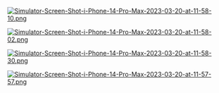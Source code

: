 
[![Simulator-Screen-Shot-i-Phone-14-Pro-Max-2023-03-20-at-11-58-10.png](https://i.postimg.cc/SRzyvPXJ/Simulator-Screen-Shot-i-Phone-14-Pro-Max-2023-03-20-at-11-58-10.png)](https://postimg.cc/RJ453XLB)

[![Simulator-Screen-Shot-i-Phone-14-Pro-Max-2023-03-20-at-11-58-02.png](https://i.postimg.cc/G9wcwjYz/Simulator-Screen-Shot-i-Phone-14-Pro-Max-2023-03-20-at-11-58-02.png)](https://postimg.cc/8f48LMZr)

[![Simulator-Screen-Shot-i-Phone-14-Pro-Max-2023-03-20-at-11-58-30.png](https://i.postimg.cc/76hPghw1/Simulator-Screen-Shot-i-Phone-14-Pro-Max-2023-03-20-at-11-58-30.png)](https://postimg.cc/HcGCmpJj)

[![Simulator-Screen-Shot-i-Phone-14-Pro-Max-2023-03-20-at-11-57-57.png](https://i.postimg.cc/sXLjKzgk/Simulator-Screen-Shot-i-Phone-14-Pro-Max-2023-03-20-at-11-57-57.png)](https://postimg.cc/G8knhZYK)

